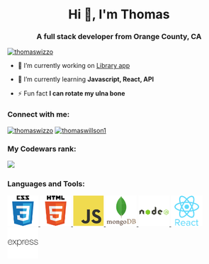 <h1 align="center">Hi 👋, I'm Thomas</h1>
<h3 align="center">A full stack developer from Orange County, CA</h3>

<p align="left"> <a href="https://twitter.com/thomaswizzo" target="blank"><img src="https://img.shields.io/twitter/follow/thomaswizzo?logo=twitter&style=for-the-badge" alt="thomaswizzo" /></a> </p>

- 🔭 I’m currently working on [Library app](https://github.com/Wizzo1337/the-odin-project/tree/main/Library%20App)

- 🌱 I’m currently learning **Javascript, React, API**

- ⚡ Fun fact **I can rotate my ulna bone**

<h3 align="left">Connect with me:</h3>
<p align="left">
<a href="https://twitter.com/thomaswizzo" target="blank"><img align="center" src="https://raw.githubusercontent.com/rahuldkjain/github-profile-readme-generator/master/src/images/icons/Social/twitter.svg" alt="thomaswizzo" height="30" width="40" /></a>
<a href="https://linkedin.com/in/thomaswillson1" target="blank"><img align="center" src="https://raw.githubusercontent.com/rahuldkjain/github-profile-readme-generator/master/src/images/icons/Social/linked-in-alt.svg" alt="thomaswillson1" height="30" width="40" /></a>
</p>

<h3 align="left">My Codewars rank:</h3>
<p align="left">
<img src="https://www.codewars.com/users/Wizzo1337/badges/large"/>
</p>

<h3 align="left">Languages and Tools:</h3>
<p align="left"> <a href="https://www.w3schools.com/css/" target="_blank"> <img src="https://raw.githubusercontent.com/devicons/devicon/master/icons/css3/css3-original-wordmark.svg" alt="css3" width="70" height="70"/> </a> <a href="https://www.w3.org/html/" target="_blank"> <img src="https://raw.githubusercontent.com/devicons/devicon/master/icons/html5/html5-original-wordmark.svg" alt="html5" width="70" height="70"/> </a> <a href="https://developer.mozilla.org/en-US/docs/Web/JavaScript" target="_blank"> <img src="https://raw.githubusercontent.com/devicons/devicon/master/icons/javascript/javascript-original.svg" alt="javascript" width="70" height="70"/> </a> <a href="https://www.mongodb.com/" target="_blank"> <img src="https://raw.githubusercontent.com/devicons/devicon/master/icons/mongodb/mongodb-original-wordmark.svg" alt="mongodb" width="70" height="70"/> </a> <a href="https://nodejs.org" target="_blank"> <img src="https://raw.githubusercontent.com/devicons/devicon/master/icons/nodejs/nodejs-original-wordmark.svg" alt="nodejs" width="70" height="70"/> </a> <a href="https://reactjs.org/" target="_blank"> <img src="https://raw.githubusercontent.com/devicons/devicon/master/icons/react/react-original-wordmark.svg" alt="react" width="70" height="70"/> </a> <a href="https://expressjs.com" target="_blank"> <img src="https://raw.githubusercontent.com/devicons/devicon/master/icons/express/express-original-wordmark.svg" alt="express" width="70" height="70"/> </a> </p>


<!--
**Wizzo1337/Wizzo1337** is a ✨ _special_ ✨ repository because its `README.md` (this file) appears on your GitHub profile.

Here are some ideas to get you started:

- 🔭 I’m currently working on ...
- 🌱 I’m currently learning ...
- 👯 I’m looking to collaborate on ...
- 🤔 I’m looking for help with ...
- 💬 Ask me about ...
- 📫 How to reach me: ...
- 😄 Pronouns: ...
- ⚡ Fun fact: ...
-->
